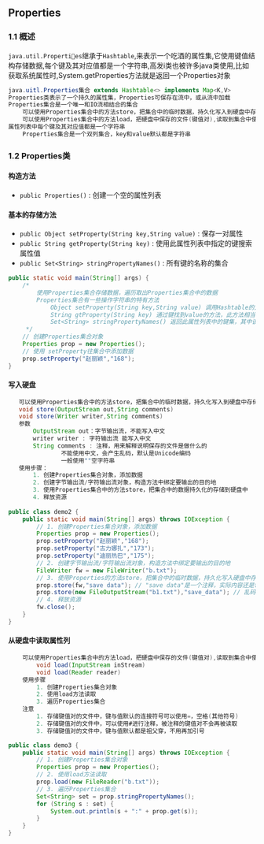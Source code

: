 ## Properties

### 1.1 概述

`java.util.Properties`继承于`Hashtable`,来表示一个吃酒的属性集,它使用键值结构存储数据,每个键及其对应值都是一个字符串,高发i类也被许多java类使用,比如获取系统属性时,System.getProperties方法就是返回一个Properties对象

```java
java.uitl.Properties集合 extends Hashtable<> implements Map<K,V>
Properties类表示了一个持久的属性集，Properties可保存在流中，或从流中加载
Properties集合是一个唯一和IO流相结合的集合
    可以使用Properties集合中的方法store，把集合中的临时数据，持久化写入到硬盘中存储
    可以使用Properties集合中的方法load，把硬盘中保存的文件(键值对),读取到集合中使用
属性列表中每个键及其对应值都是一个字符串
    Properties集合是一个双列集合，key和value默认都是字符串
```

### 1.2 Properties类

#### 构造方法

- `public Properties()` : 创建一个空的属性列表

#### 基本的存储方法

- `public Object setProperty(String key,String value)` : 保存一对属性
- `public String getProperty(String key)` : 使用此属性列表中指定的键搜索属性值
- `public Set<String> stringPropertyNames()` : 所有键的名称的集合

```java
public static void main(String[] args) {
    /*
        使用Properties集合存储数据，遍历取出Properties集合中的数据
        Properties集合有一些操作字符串的特有方法
            Object setProperty(String key,String value) 调用Hashtable的方法put
            String gtProperty(String key) 通过键找到value的方法，此方法相当于Map集合中的get(key)方法
            Set<String> stringPropertyNames() 返回此属性列表中的键集，其中该键及其对应值都是字符串，此方法相当于Map集合中的ketSet方法
     */
    // 创建Properties集合对象
    Properties prop = new Properties();
    // 使用 setProperty往集合中添加数据
    prop.setProperty("赵丽颖","168");
}
```

#### 写入硬盘

```java
   可以使用Properties集合中的方法store，把集合中的临时数据，持久化写入到硬盘中存储
   void store(OutputStream out,String comments)
   void store(Writer writer,String comments)
   参数
       OutputStream out：字节输出流，不能写入中文
       writer writer : 字符输出流 能写入中文
       String comments : 注释，用来解释说明保存的文件是做什么的
               不能使用中文，会产生乱码，默认是Unicode编码
               一般使用""空字符串
   使用步骤：
       1. 创建Properties集合对象，添加数据
       2. 创建字节输出流/字符输出流对象，构造方法中绑定要输出的目的地
       3. 使用Properties集合中的方法store，把集合中的数据持久化的存储到硬盘中
       4. 释放资源
         
public class demo2 {
    public static void main(String[] args) throws IOException {
        // 1. 创建Properties集合对象，添加数据
        Properties prop = new Properties();
        prop.setProperty("赵丽颖","168");
        prop.setProperty("古力娜扎","173");
        prop.setProperty("迪丽热巴","175");
        // 2. 创建字节输出流/字符输出流对象，构造方法中绑定要输出的目的地
        FileWriter fw = new FileWriter("b.txt");
        // 3. 使用Properties的方法store，把集合中的临时数据，持久化写入硬盘中存储
        prop.store(fw,"save data"); // "save data"是一个注释，实际内容还是fw里的
        prop.store(new FileOutputStream("b1.txt"),"save_data"); // 乱码
        // 4. 释放资源
        fw.close();
    }
}
```

#### 从硬盘中读取属性列

```java
    可以使用Properties集合中的方法load，把硬盘中保存的文件(键值对),读取到集合中使用
        void load(InputStream inStream)
        void load(Reader reader)
    使用步骤
        1. 创建Properties集合对象
        2. 使用load方法读取
        3. 遍历Properties集合
    注意
        1. 存储键值对的文件中，键与值默认的连接符号可以使用=，空格(其他符号)
        2. 存储键值对的文件中，可以使用#进行注释，被注释的键值对不会再被读取
        3. 存储键值对的文件中，键与值默认都是祖父穿，不用再加引号

public class demo3 {
    public static void main(String[] args) throws IOException {
        // 1. 创建Properties集合对象
        Properties prop = new Properties();
        // 2. 使用load方法读取
        prop.load(new FileReader("b.txt"));
        // 3. 遍历Properties集合
        Set<String> set = prop.stringPropertyNames();
        for (String s : set) {
            System.out.println(s + ":" + prop.get(s));
        }
    }
}
```

